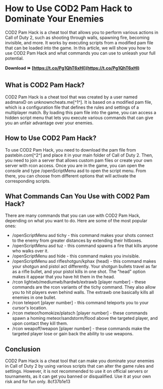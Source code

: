 # How to Use COD2 Pam Hack to Dominate Your Enemies
 
COD2 Pam Hack is a cheat tool that allows you to perform various actions in Call of Duty 2, such as shooting through walls, spawning fire, becoming invisible, and more. It works by executing scripts from a modified pam file that can be loaded into the game. In this article, we will show you how to use COD2 Pam Hack and what commands you can use to unleash your full potential.
 
**Download ⏩ [https://t.co/Pg1QhT6xHl](https://t.co/Pg1QhT6xHl)**


 
## What is COD2 Pam Hack?
 
COD2 Pam Hack is a cheat tool that was created by a user named asdmanxD on unknowncheats.me[^1^]. It is based on a modified pam file, which is a configuration file that defines the rules and settings of a multiplayer match. By loading this pam file into the game, you can access a hidden script menu that lets you execute various commands that can give you an unfair advantage over your enemies.
 
## How to Use COD2 Pam Hack?
 
To use COD2 Pam Hack, you need to download the pam file from pastebin.com[^2^] and place it in your main folder of Call of Duty 2. Then, you need to join a server that allows custom pam files or create your own server with rcon access. Once you are in the game, you can open the console and type /openScriptMenu asd to open the script menu. From there, you can choose from different options that will activate the corresponding scripts.
 
## What Commands Can You Use with COD2 Pam Hack?
 
There are many commands that you can use with COD2 Pam Hack, depending on what you want to do. Here are some of the most popular ones:
 
- /openScriptMenu asd tichy - this command makes your shots connect to the enemy from greater distances by extending their hitboxes.
- /openScriptMenu asd tuz - this command spawns a fire that kills anyone who walks over it.
- /openScriptMenu asd hide - this command makes you invisible.
- /openScriptMenu asd rifleshotgun/kphax (head) - this command makes your shotgun and pistol act differently. Your shotgun bullets travel as far as a rifle bullet, and your pistol kills in one shot. The "head" option makes it appear that you have hit them in the head.
- /rcon lightwb/mediumwb/hardwb/extrawb [player number] - these commands are the rcon variants of the tichy command. They also allow you to hit players even behind walls. The extrawb one basically kills all enemies in one bullet.
- /rcon teleport [player number] - this command teleports you to your cursor's location.
- /rcon meteor/homokize/platsch [player number] - these commands spawn a homing meteor/sandstorm/flood above the targeted player, and upon contact they kill them.
- /rcon weapoff/weapon [player number] - these commands make the targeted player lose or gain back the ability to use weapons.

## Conclusion
 
COD2 Pam Hack is a cheat tool that can make you dominate your enemies in Call of Duty 2 by using various scripts that can alter the game rules and settings. However, it is not recommended to use it on official servers or tournaments, as it can get you banned or disqualified. Use it at your own risk and for fun only.
 8cf37b1e13
 
